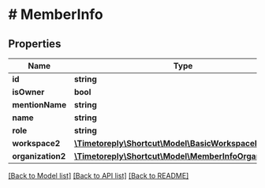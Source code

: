 # # MemberInfo

## Properties

Name | Type | Description | Notes
------------ | ------------- | ------------- | -------------
**id** | **string** |  |
**isOwner** | **bool** |  |
**mentionName** | **string** |  |
**name** | **string** |  |
**role** | **string** |  |
**workspace2** | [**\Timetoreply\Shortcut\Model\BasicWorkspaceInfo**](BasicWorkspaceInfo.md) |  |
**organization2** | [**\Timetoreply\Shortcut\Model\MemberInfoOrganization2**](MemberInfoOrganization2.md) |  |

[[Back to Model list]](../../README.md#models) [[Back to API list]](../../README.md#endpoints) [[Back to README]](../../README.md)
